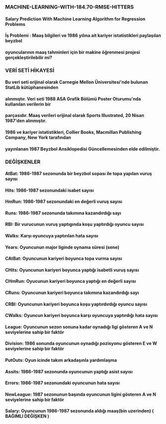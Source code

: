 ### MACHINE-LEARNING-WITH-184.70-RMSE-HITTERS
#### Salary Prediction With Machine Learning Algorithm for Regression Problems

#### İş Problemi : Maaş bilgileri ve 1986 yılına ait kariyer istatistikleri paylaşılan beyzbol 
#### oyuncularının maaş tahminleri için bir makine öğrenmesi projesi gerçekleştirilebilir mi?

### VERİ SETİ HİKAYESİ 
#### Bu veri seti orijinal olarak Carnegie Mellon Üniversitesi'nde bulunan StatLib kütüphanesinden 
#### alınmıştır. Veri seti 1988 ASA Grafik Bölümü Poster Oturumu'nda kullanılan verilerin bir
#### parçasıdır. Maaş verileri orijinal olarak Sports Illustrated, 20 Nisan 1987'den alınmıştır.
#### 1986 ve kariyer istatistikleri, Collier Books, Macmillan Publishing Company, New York tarafından 
#### yayınlanan 1987 Beyzbol Ansiklopedisi Güncellemesinden elde edilmiştir.

### DEĞİŞKENLER 
#### AtBat: 1986-1987 sezonunda bir beyzbol sopası ile topa yapılan vuruş sayısı
#### Hits: 1986-1987 sezonundaki isabet sayısı
#### HmRun: 1986-1987 sezonundaki en değerli vuruş sayısı
#### Runs: 1986-1987 sezonunda takımına kazandırdığı sayı
#### RBI: Bir vurucunun vuruş yaptıgında koşu yaptırdığı oyuncu sayısı
#### Walks: Karşı oyuncuya yaptırılan hata sayısı
#### Years: Oyuncunun major liginde oynama süresi (sene)
#### CAtBat: Oyuncunun kariyeri boyunca topa vurma sayısı
#### CHits: Oyuncunun kariyeri boyunca yaptığı isabetli vuruş sayısı
#### CHmRun: Oyucunun kariyeri boyunca yaptığı en değerli sayısı
#### CRuns: Oyuncunun kariyeri boyunca takımına kazandırdığı sayı
#### CRBI: Oyuncunun kariyeri boyunca koşu yaptırdırdığı oyuncu sayısı
#### CWalks: Oyuncun kariyeri boyunca karşı oyuncuya yaptırdığı hata sayısı
#### League: Oyuncunun sezon sonuna kadar oynadığı ligi gösteren A ve N seviyelerine sahip bir faktör
#### Division: 1986 sonunda oyuncunun oynadığı pozisyonu gösteren E ve W seviyelerine sahip bir faktör
#### PutOuts: Oyun icinde takım arkadaşınla yardımlaşma
#### Assits: 1986-1987 sezonunda oyuncunun yaptığı asist sayısı
#### Errors: 1986-1987 sezonundaki oyuncunun hata sayısı
#### NewLeague: 1987 sezonunun başında oyuncunun ligini gösteren A ve N seviyelerine sahip bir faktör
#### Salary: Oyuncunun 1986-1987 sezonunda aldığı maaş(bin uzerinden) ( BAĞIMLI DEĞİŞKEN )
